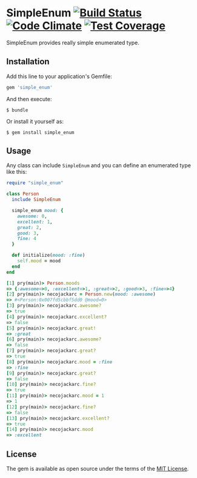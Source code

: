 # SimpleEnum [![Build Status](https://travis-ci.org/necojackarc/simple_enum.svg?branch=master)](https://travis-ci.org/necojackarc/simple_enum) [![Code Climate](https://codeclimate.com/github/necojackarc/simple_enum/badges/gpa.svg)](https://codeclimate.com/github/necojackarc/simple_enum) [![Test Coverage](https://codeclimate.com/github/necojackarc/simple_enum/badges/coverage.svg)](https://codeclimate.com/github/necojackarc/simple_enum/coverage)

SimpleEnum provides really simple enumerated type.

## Installation

Add this line to your application's Gemfile:

```ruby
gem 'simple_enum'
```

And then execute:

    $ bundle

Or install it yourself as:

    $ gem install simple_enum

## Usage

Any class can include `SimpleEnum` and you can define an enumerated type like this:

```ruby
require "simple_enum"

class Person
  include SimpleEnum

  simple_enum mood: {
    awesome: 0,
    excellent: 1,
    great: 2,
    good: 3,
    fine: 4
  }

  def initialize(mood: :fine)
    self.mood = mood
  end
end
```

```ruby
[1] pry(main)> Person.moods
=> {:awesome=>0, :excellent=>1, :great=>2, :good=>3, :fine=>4}
[2] pry(main)> necojackarc = Person.new(mood: :awesome)
=> #<Person:0x007fd5cbbf5dd0 @mood=0>
[3] pry(main)> necojackarc.awesome?
=> true
[4] pry(main)> necojackarc.excellent?
=> false
[5] pry(main)> necojackarc.great!
=> :great
[6] pry(main)> necojackarc.awesome?
=> false
[7] pry(main)> necojackarc.great?
=> true
[8] pry(main)> necojackarc.mood = :fine
=> :fine
[9] pry(main)> necojackarc.great?
=> false
[10] pry(main)> necojackarc.fine?
=> true
[11] pry(main)> necojackarc.mood = 1
=> 1
[12] pry(main)> necojackarc.fine?
=> false
[13] pry(main)> necojackarc.excellent?
=> true
[14] pry(main)> necojackarc.mood
=> :excellent
```

## License

The gem is available as open source under the terms of the [MIT License](http://opensource.org/licenses/MIT).
